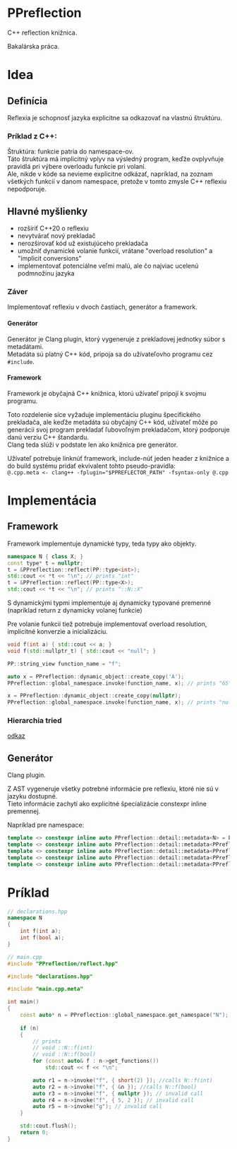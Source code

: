 # PPreflection

C++ reflection knižnica.

Bakalárska práca.

# Idea

## Definícia

Reflexia je schopnosť jazyka explicitne sa odkazovať na vlastnú štruktúru.

### Príklad z C++:

Štruktúra: funkcie patria do namespace-ov.\
Táto štruktúra má implicitný vplyv na výsledný program, keďže ovplyvňuje pravidlá pri výbere overloadu funkcie pri volaní.\
Ale, nikde v kóde sa nevieme explicitne odkázať, napríklad, na zoznam všetkých funkcií v danom namespace, pretože v tomto zmysle C++ reflexiu nepodporuje.

## Hlavné myšlienky

* rozšíriť C++20 o reflexiu
* nevytvárať nový prekladač
* nerozširovať kód už existujúceho prekladača
* umožniť dynamické volanie funkcií, vrátane "overload resolution" a "implicit conversions"
* implementovať potenciálne veľmi malú, ale čo najviac ucelenú podmnožinu jazyka

### Záver

Implementovať reflexiu v dvoch častiach, generátor a framework.

#### Generátor
Generátor je Clang plugin, ktorý vygeneruje z prekladovej jednotky súbor s metadátami.\
Metadáta sú platný C++ kód, pripoja sa do užívateľovho programu cez `#include`.

#### Framework
Framework je obyčajná C++ knižnica, ktorú užívateľ pripojí k svojmu programu.

Toto rozdelenie síce vyžaduje implementáciu pluginu špecifického prekladača,
ale keďže metadáta sú obyčajný C++ kód, užívateľ môže po generácii svoj program prekladať ľubovoľným prekladačom, ktorý podporuje danú verziu C++ štandardu.\
Clang teda slúži v podstate len ako knižnica pre generátor.

Užívateľ potrebuje linknúť framework, include-núť jeden header z knižnice a do build systému pridať ekvivalent tohto pseudo-pravidla:\
`@.cpp.meta <- clang++ -fplugin="$PPREFLECTOR_PATH" -fsyntax-only @.cpp`

# Implementácia

## Framework

Framework implementuje dynamické typy, teda typy ako objekty.

```cpp
namespace N { class X; }
const type* t = nullptr;
t = &PPreflection::reflect(PP::type<int>);
std::cout << *t << "\n"; // prints "int"
t = &PPreflection::reflect(PP::type<X>);
std::cout << *t << "\n"; // prints "::N::X"
```

S dynamickými typmi implementuje aj dynamicky typované premenné (napríklad return z dynamicky volanej funkcie)

Pre volanie funkcií tiež potrebuje implementovať overload resolution, implicitné konverzie a inicializáciu.

```cpp
void f(int a) { std::cout << a; }
void f(std::nullptr_t) { std::cout << "null"; }

PP::string_view function_name = "f";

auto x = PPreflection::dynamic_object::create_copy('A');
PPreflection::global_namespace.invoke(function_name, x); // prints "65"

x = PPreflection::dynamic_object::create_copy(nullptr);
PPreflection::global_namespace.invoke(function_name, x); // prints "null"
```

### Hierarchia tried
[odkaz](class_diagram.svg)

## Generátor

Clang plugin.

Z AST vygeneruje všetky potrebné informácie pre reflexiu, ktoré nie sú v jazyku dostupné.\
Tieto informácie zachytí ako explicitné špecializácie constexpr inline premennej.

Napríklad pre namespace:

```cpp
template <> constexpr inline auto PPreflection::detail::metadata<N> = PPreflection::detail::basic_namespace<N>{};
template <> constexpr inline auto PPreflection::detail::metadata<PPreflection::tags::name<N>> = "N"_sv;
template <> constexpr inline auto PPreflection::detail::metadata<PPreflection::tags::parent<N>> = PP::type<parent>;
template <> constexpr inline auto PPreflection::detail::metadata<PPreflection::tags::types<N>> = PP::type_tuple<types...>;
template <> constexpr inline auto PPreflection::detail::metadata<PPreflection::tags::namespaces<N>> = PP::type_tuple<namespaces...>;
```

# Príklad

```cpp
// declarations.hpp
namespace N
{
	int f(int a);
	int f(bool a);
}
```

```cpp
// main.cpp
#include "PPreflection/reflect.hpp"

#include "declarations.hpp"

#include "main.cpp.meta"

int main()
{
	const auto* n = PPreflection::global_namespace.get_namespace("N");
	
	if (n)
	{
		// prints
		// void ::N::f(int)
		// void ::N::f(bool)
		for (const auto& f : n->get_functions())
			std::cout << f << "\n";

		auto r1 = n->invoke("f", { short(2) }); //calls N::f(int)
		auto r2 = n->invoke("f", { &n }); //calls N::f(bool)
		auto r3 = n->invoke("f", { nullptr }); // invalid call
		auto r4 = n->invoke("f", { 5, 2 }); // invalid call
		auto r5 = n->invoke("g"); // invalid call
	}

	std::cout.flush();
	return 0;
}
```
